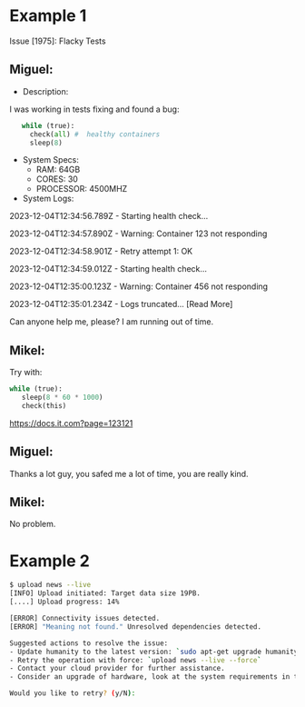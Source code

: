 # Example 1

Issue [1975]: Flacky Tests

## Miguel: 

- Description:

I was working in tests fixing and found a bug:

```python 
   while (true): 
     check(all) #  healthy containers
     sleep(8) 
```

- System Specs:
    - RAM: 64GB
    - CORES: 30
    - PROCESSOR: 4500MHZ
- System Logs:

2023-12-04T12:34:56.789Z - Starting health check... 

2023-12-04T12:34:57.890Z - Warning: Container 123 not responding 

2023-12-04T12:34:58.901Z - Retry attempt 1: OK 

2023-12-04T12:34:59.012Z - Starting health check... 

2023-12-04T12:35:00.123Z - Warning: Container 456 not responding 

2023-12-04T12:35:01.234Z - Logs truncated... [Read More] 

Can anyone help me, please? I am running out of time.

## Mikel:

Try with: 

```python 
while (true): 
   sleep(8 * 60 * 1000) 
   check(this)
```

https://docs.it.com?page=123121 

## Miguel:

Thanks a lot guy, you safed me a lot of time, you are really kind.

## Mikel:

No problem.

# Example 2

```bash
$ upload news --live
[INFO] Upload initiated: Target data size 19PB.
[....] Upload progress: 14%

[ERROR] Connectivity issues detected.
[ERROR] "Meaning not found." Unresolved dependencies detected.

Suggested actions to resolve the issue:
- Update humanity to the latest version: `sudo apt-get upgrade humanity` or `brew update humanity`
- Retry the operation with force: `upload news --live --force`
- Contact your cloud provider for further assistance.
- Consider an upgrade of hardware, look at the system requirements in the FAQ.

Would you like to retry? (y/N): 
```
